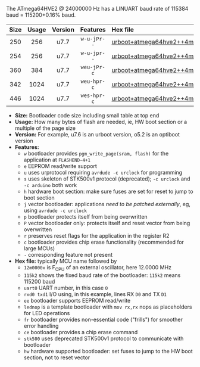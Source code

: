 The ATmega64HVE2 @ 24000000 Hz has a LINUART baud rate of 115384 baud = 115200+0.16% baud.

|Size|Usage|Version|Features|Hex file|
|:-:|:-:|:-:|:-:|:--|
|250|256|u7.7|`w-u-jPr--`|[urboot+atmega64hve2++4m0000x+++19k2_uart0_rxb1_txb3_lednop.hex](https://raw.githubusercontent.com/stefanrueger/urboot.hex/main/mcus/atmega64hve2/external_oscillator/fcpu++4m0000_Hz/br+++19k2_bps/urboot+atmega64hve2++4m0000x+++19k2_uart0_rxb1_txb3_lednop.hex)|
|254|256|u7.7|`w-u-jpr--`|[urboot+atmega64hve2++4m0000x+++19k2_uart0_rxb1_txb3_lednop_fr.hex](https://raw.githubusercontent.com/stefanrueger/urboot.hex/main/mcus/atmega64hve2/external_oscillator/fcpu++4m0000_Hz/br+++19k2_bps/urboot+atmega64hve2++4m0000x+++19k2_uart0_rxb1_txb3_lednop_fr.hex)|
|360|384|u7.7|`weu-jPr-c`|[urboot+atmega64hve2++4m0000x+++19k2_uart0_rxb1_txb3_ee_lednop_fr_ce.hex](https://raw.githubusercontent.com/stefanrueger/urboot.hex/main/mcus/atmega64hve2/external_oscillator/fcpu++4m0000_Hz/br+++19k2_bps/urboot+atmega64hve2++4m0000x+++19k2_uart0_rxb1_txb3_ee_lednop_fr_ce.hex)|
|342|1024|u7.7|`weu-hpr-c`|[urboot+atmega64hve2++4m0000x+++19k2_uart0_rxb1_txb3_ee_lednop_fr_ce_hw.hex](https://raw.githubusercontent.com/stefanrueger/urboot.hex/main/mcus/atmega64hve2/external_oscillator/fcpu++4m0000_Hz/br+++19k2_bps/urboot+atmega64hve2++4m0000x+++19k2_uart0_rxb1_txb3_ee_lednop_fr_ce_hw.hex)|
|446|1024|u7.7|`wes-hpr-c`|[urboot+atmega64hve2++4m0000x+++19k2_uart0_rxb1_txb3_ee_lednop_fr_ce_stk500_hw.hex](https://raw.githubusercontent.com/stefanrueger/urboot.hex/main/mcus/atmega64hve2/external_oscillator/fcpu++4m0000_Hz/br+++19k2_bps/urboot+atmega64hve2++4m0000x+++19k2_uart0_rxb1_txb3_ee_lednop_fr_ce_stk500_hw.hex)|

- **Size:** Bootloader code size including small table at top end
- **Usage:** How many bytes of flash are needed, ie, HW boot section or a multiple of the page size
- **Version:** For example, u7.6 is an urboot version, o5.2 is an optiboot version
- **Features:**
  + `w` bootloader provides `pgm_write_page(sram, flash)` for the application at `FLASHEND-4+1`
  + `e` EEPROM read/write support
  + `u` uses urprotocol requiring `avrdude -c urclock` for programming
  + `s` uses skeleton of STK500v1 protocol (deprecated); `-c urclock` and `-c arduino` both work
  + `h` hardware boot section: make sure fuses are set for reset to jump to boot section
  + `j` vector bootloader: applications *need to be patched externally*, eg, using `avrdude -c urclock`
  + `p` bootloader protects itself from being overwritten
  + `P` vector bootloader only: protects itself and reset vector from being overwritten
  + `r` preserves reset flags for the application in the register R2
  + `c` bootloader provides chip erase functionality (recommended for large MCUs)
  + `-` corresponding feature not present
- **Hex file:** typically MCU name followed by
  + `12m0000x` is F<sub>CPU</sub> of an external oscillator, here 12.0000 MHz
  + `115k2` shows the fixed baud rate of the bootloader: `115k2` means 115200 baud
  + `uart0` UART number, in this case `0`
  + `rxd0 txd1` I/O using, in this example, lines RX `D0` and TX `D1`
  + `ee` bootloader supports EEPROM read/write
  + `lednop` is a template bootloader with `mov rx,rx` nops as placeholders for LED operations
  + `fr` bootloader provides non-essential code ("frills") for smoother error handling
  + `ce` bootloader provides a chip erase command
  + `stk500` uses deprecated STK500v1 protocol to communicate with bootloader
  + `hw` hardware supported bootloader: set fuses to jump to the HW boot section, not to reset vector
